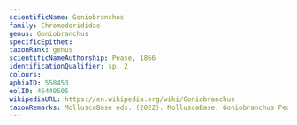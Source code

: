 ```yaml
---
scientificName: Goniobranchus
family: Chromodorididae
genus: Goniobranchus
specificEpithet: 
taxonRank: genus
scientificNameAuthorship: Pease, 1866
identificationQualifier: sp. 2
colours:
aphiaID: 558453
eolID: 46449505
wikipediaURL: https://en.wikipedia.org/wiki/Goniobranchus
taxonRemarks: MolluscaBase eds. (2022). MolluscaBase. Goniobranchus Pease, 1866. Accessed through: World Register of Marine Species at: https://www.marinespecies.org/aphia.php?p=taxdetails&id=558453 on 2022-02-24
---
```

